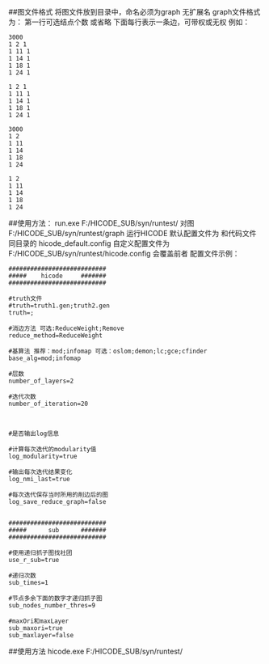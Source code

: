 ##图文件格式
将图文件放到目录中，命名必须为graph 无扩展名
graph文件格式为：
第一行可选结点个数 或省略
下面每行表示一条边，可带权或无权
例如：
```
3000
1 2 1
1 11 1
1 14 1
1 18 1
1 24 1
```
```
1 2 1
1 11 1
1 14 1
1 18 1
1 24 1
```
```
3000
1 2
1 11
1 14
1 18
1 24
```
```
1 2
1 11
1 14
1 18
1 24
```
##使用方法：
run.exe F:/HICODE_SUB/syn/runtest/
对图 F:/HICODE_SUB/syn/runtest/graph 运行HICODE
默认配置文件为 和代码文件同目录的 hicode_default.config
自定义配置文件为 F:/HICODE_SUB/syn/runtest/hicode.config 会覆盖前者
配置文件示例：
```
###########################
#####    hicode     #######
###########################

#truth文件
#truth=truth1.gen;truth2.gen
truth=;

#消边方法 可选:ReduceWeight;Remove
reduce_method=ReduceWeight

#基算法 推荐：mod;infomap 可选：oslom;demon;lc;gce;cfinder
base_alg=mod;infomap

#层数
number_of_layers=2

#迭代次数
number_of_iteration=20



#是否输出log信息

#计算每次迭代的modularity值
log_modularity=true

#输出每次迭代结果变化
log_nmi_last=true

#每次迭代保存当时所用的削边后的图
log_save_reduce_graph=false


###########################
#####      sub      #######
###########################

#使用递归抓子图找社团
use_r_sub=true

#递归次数
sub_times=1

#节点多余下面的数字才递归抓子图
sub_nodes_number_thres=9

#maxOri和maxLayer
sub_maxori=true
sub_maxlayer=false
```

##使用方法
hicode.exe F:/HICODE_SUB/syn/runtest/